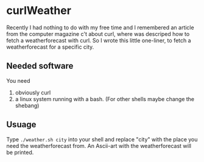 # curlWeather
Recently I had nothing to do with my free time and I remembered an article from the computer magazine c't about curl, where was descriped how to fetch a weatherforecast with curl. So I
wrote this little one-liner, to fetch a weatherforecast for a specific city. 
## Needed software
You need
1. obviously curl
2. a linux system running with a bash. (For other shells maybe change the shebang)
## Usuage
Type `./weather.sh city` into your shell and replace "city" with the place you need the weatherforecast from. An Ascii-art with the weatherforecast will be printed. 
